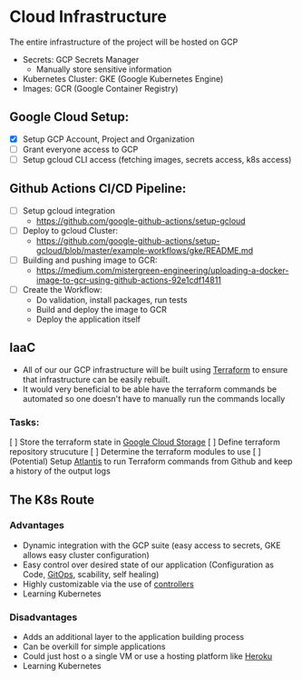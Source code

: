 # Cloud Infrastructure

The entire infrastructure of the project will be hosted on GCP

- Secrets: GCP Secrets Manager
  - Manually store sensitive information
- Kubernetes Cluster: GKE (Google Kubernetes Engine)
- Images: GCR (Google Container Registry)

## Google Cloud Setup:

- [x] Setup GCP Account, Project and Organization
- [ ] Grant everyone access to GCP
- [ ] Setup gcloud CLI access (fetching images, secrets access, k8s access)

## Github Actions CI/CD Pipeline:

- [ ] Setup gcloud integration
  - https://github.com/google-github-actions/setup-gcloud
- [ ] Deploy to gcloud Cluster:
  - https://github.com/google-github-actions/setup-gcloud/blob/master/example-workflows/gke/README.md
- [ ] Building and pushing image to GCR:
  - https://medium.com/mistergreen-engineering/uploading-a-docker-image-to-gcr-using-github-actions-92e1cdf14811
- [ ] Create the Workflow:
  - Do validation, install packages, run tests
  - Build and deploy the image to GCR
  - Deploy the application itself

## IaaC

- All of our our GCP infrastructure will be built using [Terraform](https://www.terraform.io/) to ensure that infrastructure can be easily rebuilt.
- It would very beneficial to be able have the terraform commands be automated so one doesn't have to manually run the commands locally

### Tasks:

[ ] Store the terraform state in [Google Cloud Storage](https://cloud.google.com/storage)
[ ] Define terraform repository strucuture
[ ] Determine the terraform modules to use
[ ] (Potential) Setup [Atlantis](https://www.runatlantis.io/) to run Terraform commands from Github and keep a history of the output logs

## The K8s Route

### Advantages

- Dynamic integration with the GCP suite (easy access to secrets, GKE allows easy cluster configuration)
- Easy control over desired state of our application (Configuration as Code, [GitOps](https://www.weave.works/technologies/gitops/), scability, self healing)
- Highly customizable via the use of [controllers](https://kubernetes.io/docs/concepts/architecture/controller/)
- Learning Kubernetes

### Disadvantages

- Adds an additional layer to the application building process
- Can be overkill for simple applications
- Could just host o a single VM or use a hosting platform like [Heroku](https://www.heroku.com/)
- Learning Kubernetes

